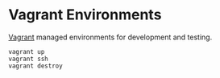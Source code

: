 # Vagrant Environments

[Vagrant](https://www.vagrantup.com) managed environments for development and testing.

    vagrant up
    vagrant ssh
    vagrant destroy
